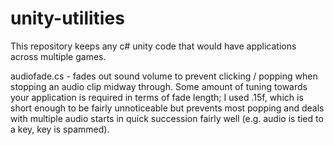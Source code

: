 # unity-utilities
This repository keeps any c# unity code that would have applications across multiple games.


audiofade.cs - fades out sound volume to prevent clicking / popping when stopping an audio clip midway through.  Some amount of tuning towards your application is required in terms of fade length; I used .15f, which is short enough to be fairly unnoticeable but prevents most popping and deals with multiple audio starts in quick succession fairly well (e.g. audio is tied to a key, key is spammed).
